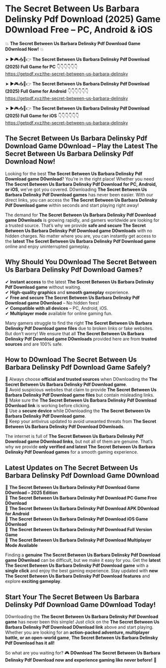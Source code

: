 # The Secret Between Us Barbara Delinsky Pdf Download (2025) Game D0wnload Free – PC, Android & iOS

💥 **The Secret Between Us Barbara Delinsky Pdf Download Game D0wnload Now!** 💥  

➤ ►🎮📥📱👉 **The Secret Between Us Barbara Delinsky Pdf Download (2025) Full Game for PC** 👇👇👇👇👇👇  
https://getpdf.xyz/the-secret-between-us-barbara-delinsky  

➤ ►🎮📥📱👉 **The Secret Between Us Barbara Delinsky Pdf Download (2025) Full Game for Android** 👇👇👇👇👇👇  
https://getpdf.xyz/the-secret-between-us-barbara-delinsky  

➤ ►🎮📥📱👉 **The Secret Between Us Barbara Delinsky Pdf Download (2025) Full Game for iOS** 👇👇👇👇👇👇  
https://getpdf.xyz/the-secret-between-us-barbara-delinsky  

## The Secret Between Us Barbara Delinsky Pdf Download Game D0wnload – Play the Latest The Secret Between Us Barbara Delinsky Pdf Download Now!

Looking for the best **The Secret Between Us Barbara Delinsky Pdf Download game D0wnload**? You’re in the right place! Whether you need **The Secret Between Us Barbara Delinsky Pdf Download for PC, Android, or iOS**, we’ve got you covered. D0wnloading **The Secret Between Us Barbara Delinsky Pdf Download games** has never been easier. With our direct links, you can access the **The Secret Between Us Barbara Delinsky Pdf Download game** within seconds and start playing right away!  

The demand for **The Secret Between Us Barbara Delinsky Pdf Download game D0wnloads** is growing rapidly, and gamers worldwide are looking for a trusted source. That’s why we provide **safe and secure The Secret Between Us Barbara Delinsky Pdf Download game D0wnloads** with no hidden charges. No matter where you are, you can instantly get access to the **latest The Secret Between Us Barbara Delinsky Pdf Download game** online and enjoy uninterrupted gameplay.  

## **Why Should You D0wnload The Secret Between Us Barbara Delinsky Pdf Download Games?**  

✔ **Instant access** to the latest **The Secret Between Us Barbara Delinsky Pdf Download game** without waiting.  
✔ **High-quality graphics** and **smooth gameplay** experience.  
✔ **Free and secure The Secret Between Us Barbara Delinsky Pdf Download game D0wnload** – No hidden fees!  
✔ **Compatible with all devices** – PC, Android, iOS.  
✔ **Multiplayer mode** available for online gaming fun.  

Many gamers struggle to find the right **The Secret Between Us Barbara Delinsky Pdf Download game files** due to broken links or fake websites. But don’t worry! We ensure that all **The Secret Between Us Barbara Delinsky Pdf Download game D0wnloads** provided here are from **trusted sources** and are 100% safe.  

## **How to D0wnload The Secret Between Us Barbara Delinsky Pdf Download Game Safely?**  

📌 Always choose **official and trusted sources** when D0wnloading the **The Secret Between Us Barbara Delinsky Pdf Download game**.  
📌 Avoid suspicious websites that claim to provide **The Secret Between Us Barbara Delinsky Pdf Download game files** but contain misleading links.  
📌 Make sure the **The Secret Between Us Barbara Delinsky Pdf Download D0wnload link** is working before clicking.  
📌 Use a **secure device** while D0wnloading the **The Secret Between Us Barbara Delinsky Pdf Download game**.  
📌 Keep your antivirus updated to avoid unwanted threats from **The Secret Between Us Barbara Delinsky Pdf Download D0wnloads**.  

The internet is full of **The Secret Between Us Barbara Delinsky Pdf Download game D0wnload links**, but not all of them are genuine. That’s why we provide **only verified and latest The Secret Between Us Barbara Delinsky Pdf Download games** for a smooth gaming experience.  

## **Latest Updates on The Secret Between Us Barbara Delinsky Pdf Download Game D0wnload**  

🔹 **The Secret Between Us Barbara Delinsky Pdf Download Game D0wnload – 2025 Edition**  
🔹 **The Secret Between Us Barbara Delinsky Pdf Download PC Game Free D0wnload**  
🔹 **The Secret Between Us Barbara Delinsky Pdf Download APK D0wnload for Android**  
🔹 **The Secret Between Us Barbara Delinsky Pdf Download iOS Game D0wnload**  
🔹 **The Secret Between Us Barbara Delinsky Pdf Download Full Version Game**  
🔹 **The Secret Between Us Barbara Delinsky Pdf Download Multiplayer Mode Available**  

Finding a **genuine The Secret Between Us Barbara Delinsky Pdf Download game D0wnload** can be difficult, but we make it easy for you. Get the **latest The Secret Between Us Barbara Delinsky Pdf Download game** with a **single click** and enjoy the best gaming experience. Stay updated with **new The Secret Between Us Barbara Delinsky Pdf Download features** and explore **exciting gameplay**.  

## **Start Your The Secret Between Us Barbara Delinsky Pdf Download Game D0wnload Today!**  

D0wnloading the **The Secret Between Us Barbara Delinsky Pdf Download game** has never been this simple! Just click on the **The Secret Between Us Barbara Delinsky Pdf Download D0wnload link** above and start playing. Whether you are looking for an **action-packed adventure, multiplayer battle, or an open-world game**, **The Secret Between Us Barbara Delinsky Pdf Download has it all!**  

So what are you waiting for? 🎮 **D0wnload The Secret Between Us Barbara Delinsky Pdf Download now and experience gaming like never before!** 🚀  